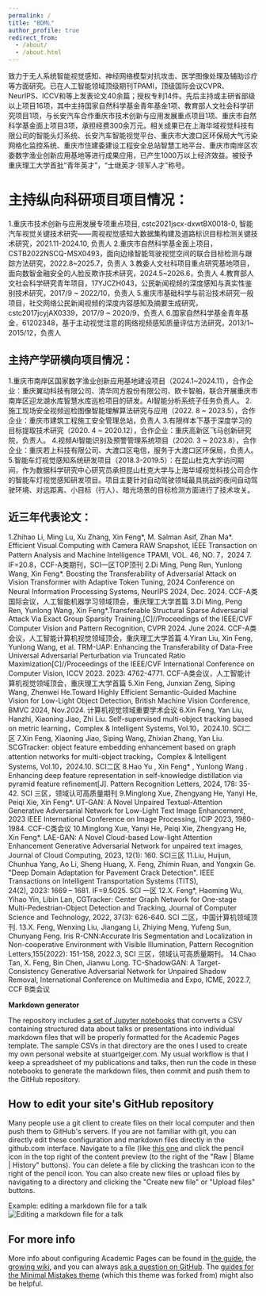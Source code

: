 ```yaml
---
permalink: /
title: "BDML"
author_profile: true
redirect_from: 
  - /about/
  - /about.html
---
```



致力于无人系统智能视觉感知、神经网络模型对抗攻击、医学图像处理及辅助诊疗等方面研究。已在人工智能领域顶级期刊TPAMI，顶级国际会议CVPR、NeurIPS、ICCV和等上发表论文40余篇；授权专利14件。先后主持或主研省部级以上项目16项，其中主持国家自然科学基金青年基金1项、教育部人文社会科学研究项目1项，与长安汽车合作重庆市技术创新与应用发展重点项目1项、重庆市自然科学基金面上项目3项，承担经费300余万元。相关成果已在上海华域视觉科技有限公司的智能头灯系统、长安汽车智能视觉平台、重庆市大渡口区环保局大气污染网格化监控系统、重庆市住建委建设工程安全总站智慧工地平台、重庆市南岸区农委数字渔业创新应用基地等进行成果应用，已产生1000万以上经济效益。被授予重庆理工大学首批“青年英才”，“士继英才·领军人才”称号。

主持纵向科研项目项目情况：
======
1.重庆市技术创新与应用发展专项重点项目, cstc2021jscx-dxwtBX0018-0, 智能汽车视觉关键技术研究——周视视觉感知大数据集构建及道路标识目标检测关键技术研究，2021.11-2024.10, 负责人
2.重庆市自然科学基金面上项目，CSTB2022NSCQ-MSX0493，面向边缘智能驾驶视觉空间的联合目标检测与跟踪方法研究，2022.8~2025.7，负责人
3.教委人文社科项目重点研究基地项目，面向数智金融安全的人脸反欺诈技术研究，2024.5~2026.6，负责人
4.教育部人文社会科学研究青年项目，17YJCZH043，公民新闻视频的深度感知与真实性鉴别技术研究，2017/9 ~ 2022/10，负责人
5.重庆市基础科学与前沿技术研究一般项目，社交网络公民新闻视频的深度内容感知及摘要生成研究，cstc2017jcyjAX0339，2017/9 ~ 2020/9，负责人
6.国家自然科学基金青年基金，61202348，基于主动视觉注意的网络视频感知质量评估方法研究，2013/1~ 2015/12，负责人

主持产学研横向项目情况：
------
1.重庆市南岸区国家数字渔业创新应用基地建设项目（2024.1~2024.11），合作企业：重庆翼动科技有限公司、清华同方股份有限公司、欧卡智舶，联合开展重庆市南岸区迎龙湖水库智慧水库巡检项目的研发。AI智能分析系统子任务负责人。
2.施工现场安全视频巡检图像智能理解算法研究与应用（2022. 8 ~ 2023.5），合作企业：重庆市建筑工程施工安全管理总站，负责人
3.有限样本下基于深度学习的目标提取技术研究（2020. 4 ~ 2020.12），合作企业：重庆高新区飞马创新研究院，负责人。
4.视频AI智能识别及预警管理系统项目（2020. 3 ~ 2023.8），合作企业：重庆若上科技有限公司、大渡口区电信，服务于大渡口区环保局，负责人。
5.智能车灯视觉感知系统研发项目（2018.3-2019.5）：在昆山杜克大学访问期间，作为数据科学研究中心研究员承担昆山杜克大学与上海华域视觉科技公司合作的智能车灯视觉感知研发项目。项目主要针对自动驾驶领域最具挑战的夜间自动驾驶环境、对远距离、小目标（行人）、暗光场景的目标检测方面进行了技术攻关。

近三年代表论文：
------
1.Zhihao Li, Ming Lu, Xu Zhang, Xin Feng*, M. Salman Asif, Zhan Ma*. Efficient Visual Computing with Camera RAW Snapshot, IEEE Transaction on Pattern Analysis and Machine Intelligence TPAMI, VOL. 46, NO. 7，2024 7.  IF=20.8，CCF-A类期刊，SCI一区TOP顶刊
2.Di Ming, Peng Ren, Yunlong Wang, Xin Feng*. Boosting the Transferability of Adversarial Attack on Vision Transformer with Adaptive Token Tuning, 2024 Conference on Neural Information Processing Systems, NeurIPS 2024, Dec. 2024. CCF-A类国际会议，人工智能机器学习领域顶会，重庆理工大学首篇
3.Di Ming, Peng Ren, Yunlong Wang, Xin Feng*.Transferable Structural Sparse Adversarial Attack Via Exact Group Sparsity Training,[C]//Proceedings of the IEEE/CVF Computer Vision and Pattern Recognition, CVPR 2024. June 2024. CCF-A类会议，人工智能计算机视觉领域顶会，重庆理工大学首篇
4.Yiran Liu, Xin Feng, Yunlong Wang, et al. TRM-UAP: Enhancing the Transferability of Data-Free Universal Adversarial Perturbation via Truncated Ratio Maximization[C]//Proceedings of the IEEE/CVF International Conference on Computer Vision, ICCV 2023. 2023: 4762-4771. CCF-A类会议，人工智能计算机视觉领域顶会，重庆理工大学首篇
5.Xin Feng, Junxian Zeng, Siping Wang, Zhenwei He.Toward Highly Efficient Semantic-Guided Machine Vision for Low-Light Object Detection, British Machine Vision Conference, BMVC 2024, Nov.2024. 计算机视觉领域重要学术会议
6.Xin Feng, Yan Liu, Hanzhi, Xiaoning Jiao, Zhi Liu. Self-supervised multi-object tracking based on metric learning，Complex & Intelligent Systems, Vol.10，2024.10. SCI二区
7.Xin Feng, Xiaoning Jiao, Siping Wang, Zhixian Zhang, Yan Liu. SCGTracker: object feature embedding enhancement based on graph attention networks for multi-object tracking，Complex & Intelligent Systems, Vol.10，2024.10. SCI二区
8.Hao Yu , Xin Feng* , Yunlong Wang . Enhancing deep feature representation in self-knowledge distillation via pyramid feature refinement[J]. Pattern Recognition Letters, 2024, 178: 35-42. SCI 三区，领域认可高质量期刊
9.Minglong Xue, Zhengyang He, Yanyi He, Peiqi Xie, Xin Feng*. UT-GAN: A Novel Unpaired Textual-Attention Generative Adversarial Network for Low-Light Text Image Enhancement, 2023 IEEE International Conference on Image Processing, ICIP 2023, 1980-1984. CCF-C类会议
10.Minglong Xue, Yanyi He, Peiqi Xie, Zhengyang He, Xin Feng*. LAE-GAN: A Novel Cloud-based Low-light Attention Enhancement Generative Adversarial Network for unpaired text images, Journal of Cloud Computing, 2023, 12(1): 160. SCI三区
11.Liu, Huijun, Chunhua Yang, Ao Li, Sheng Huang, X. Feng, Zhimin Ruan, and Yongxin Ge. "Deep Domain Adaptation for Pavement Crack Detection". IEEE Transactions on Intelligent Transportation Systems (TITS), 24(2), 2023: 1669 – 1681. IF=9.5025. SCI 一区
12.X. Feng*, Haoming Wu, Yihao Yin, Libin Lan, CGTracker: Center Graph Network for One-stage Multi-Pedestrian-Object Detection and Tracking, Journal of Computer Science and Technology, 2022, 37(3): 626-640. SCI 二区，中国计算机领域顶刊.
13.X. Feng, Wenxing Liu, Jiangang Li, Zhiying Meng, Yufeng Sun, Chunyang Feng. Iris R-CNN:Accurate Iris Segmentation and Localization in Non-cooperative Environment with Visible Illumination, Pattern Recognition Letters,155(2022): 151-158, 2022.3, SCI 三区，领域认可高质量期刊。
14.Chao Tan, X. Feng, Bin Chen, Jianwu Long. TC-ShadowGAN: A Target-Consistency Generative Adversarial Network for Unpaired Shadow Removal, International Conference on Multimedia and Expo, ICME,  2022.7, CCF B类会议

**Markdown generator**

The repository includes [a set of Jupyter notebooks](https://github.com/academicpages/academicpages.github.io/tree/master/markdown_generator
) that converts a CSV containing structured data about talks or presentations into individual markdown files that will be properly formatted for the Academic Pages template. The sample CSVs in that directory are the ones I used to create my own personal website at stuartgeiger.com. My usual workflow is that I keep a spreadsheet of my publications and talks, then run the code in these notebooks to generate the markdown files, then commit and push them to the GitHub repository.

How to edit your site's GitHub repository
------
Many people use a git client to create files on their local computer and then push them to GitHub's servers. If you are not familiar with git, you can directly edit these configuration and markdown files directly in the github.com interface. Navigate to a file (like [this one](https://github.com/academicpages/academicpages.github.io/blob/master/_talks/2012-03-01-talk-1.md) and click the pencil icon in the top right of the content preview (to the right of the "Raw | Blame | History" buttons). You can delete a file by clicking the trashcan icon to the right of the pencil icon. You can also create new files or upload files by navigating to a directory and clicking the "Create new file" or "Upload files" buttons. 

Example: editing a markdown file for a talk
![Editing a markdown file for a talk](/images/editing-talk.png)

For more info
------
More info about configuring Academic Pages can be found in [the guide](https://academicpages.github.io/markdown/), the [growing wiki](https://github.com/academicpages/academicpages.github.io/wiki), and you can always [ask a question on GitHub](https://github.com/academicpages/academicpages.github.io/discussions). The [guides for the Minimal Mistakes theme](https://mmistakes.github.io/minimal-mistakes/docs/configuration/) (which this theme was forked from) might also be helpful.

